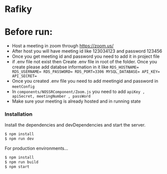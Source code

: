 # Rafiky

# Before run: 

  - Host a meeting in zoom through https://zoom.us/
  - After host you will have meeting id like 123034123 and password 123456
  - Once you get meeting id and password you need to add it in project file
  - if .env file not exist then Create .env file in root of the folder. Once you create please add databse information in it like `RDS_HOSTNAME=
RDS_USERNAME=
RDS_PASSWORD=
RDS_PORT=3306
MYSQL_DATABASE=
API_KEY=
API_SECRET=`
 - Once you created .env file you need to add meetingid and password in `meetConfig`
 - In `components/NOSSRComponent/Zoom.js` you need to add `apiKey , apiSecret, meetingNumber , passWord` 
 - Make sure your meeting is already hosted and in running state

### Installation
Install the dependencies and devDependencies and start the server.

```sh
$ npm install 
$ npm run dev
```

For production environments...

```sh
$ npm install
$ npm run build 
$ npm start 
```